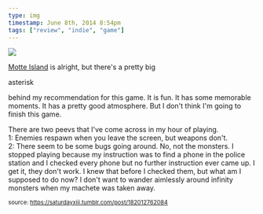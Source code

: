 ```yaml
---
type: img
timestamp: June 8th, 2014 8:54pm
tags: ["review", "indie", "game"]
---
```

<img src="https://saturdayxiii.github.io/media/media/182012762084.jpg"/>
                                                                                          
<a href="https://store.steampowered.com/app/291290/Motte_Island/" target="_blank">Motte Island</a> is alright, but there's a pretty big 

asterisk

 behind my recommendation for this game. It is fun. It has some memorable moments. It has a pretty good atmosphere. But I don't think I'm going to finish this game. 

There are two peevs that I've come across in my hour of playing. <br/>1: Enemies respawn when you leave the screen, but weapons don't. <br/>2: There seem to be some bugs going around. No, not the monsters. I stopped playing because my instruction was to find a phone in the police station and I checked every phone but no further instruction ever came up. I get it, they don't work. I knew that before I checked them, but what am I supposed to do now? I don't want to wander aimlessly around infinity monsters when my machete was taken away. 
 
                                    
                
                
                
                
                                
<small>source: https://saturdayxiii.tumblr.com/post/182012762084</small>